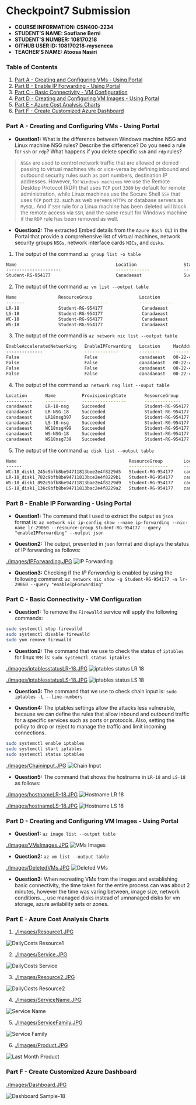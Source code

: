 # Checkpoint7 Submission

- **COURSE INFORMATION: CSN400-2234**
- **STUDENT’S NAME: Soufiane Berni**
- **STUDENT'S NUMBER: 108170218**
- **GITHUB USER ID: 108170218-myseneca**
- **TEACHER’S NAME: Atoosa Nasiri**

### Table of Contents

1. [Part A - Creating and Configuring VMs - Using Portal](#Part-A---Creating-and-Configuring-VMs---Using-Portal)
2. [Part B - Enable IP Forwarding - Using Portal](#Part-B---Enable-IP-Forwarding---Using-Portal)
3. [Part C - Basic Connectivity - VM Configuration](#Part-C---Basic-Connectivity---VM-Configuration)
4. [Part D - Creating and Configuring VM Images - Using Portal](#Part-D---Creating-and-Configuring-VM-Images---Using-Portal)
5. [Part E - Azure Cost Analysis Charts](#Part-E---Azure-Cost-Analysis-Charts)
6. [Part F - Create Customized Azure Dashboard](#Part-F---Create-Customized-Azure-Dashboard)


### Part A - Creating and Configuring VMs - Using Portal

- **Question1:** 
What is the difference between Windows machine NSG and Linux machine NSG rules? Describe the difference? Do you need a rule for `ssh` or `rdp`? What happens if you delete specific `ssh` and `rdp` rules?

> `NSGs` are used to control network traffic that are allowed or denied passing to virtual machines `VMs` or vice-versa by defining inbound and outbound security rules such as port numbers, destination IP addresses. However, for `Windows machines` we use the Remote Desktop Protocol (RDP) that uses `TCP` port `3389` by default for remote administration, while Linux machines use the Secure Shell `SSH` that uses `TCP` port `22`. such as web servers `HTTPs` or database servers as `MySQL`. And if `SSH` rule for a Linux machine has been deleted will block the remote access via `SSH`, and the same result for Windows machine if the `RDP` rule has been removed as well.

- **Question2:**
The extracted Embed details from the `Azure Bash CLI` in the Portal that provide a comprehensive list of virtual machines, network security groups `NSGs`, network interface cards `NICs`, and `disks`.

1. The output of the command `az group list -o table`

```bash
Name                                      Location                  Status
---------------------                     -------------             ----------
Student-RG-954177                         Canadaeast                Succeeded
```

2. The output of the command `az vm list --output table`
```bash
Name                ResourceGroup                  Location                
-------             -------------------            -------------              
LR-18               Student-RG-954177               Canadaeast             
LS-18               Student-RG-954177               Canadaeast  
WC-18               Student-RG-954177               Canadaeast  
WS-18               Student-RG-954177               Canadaeast  
```               

3. The output of the command is `az network nic list --output table`
```bash
EnableAcceleratedNetworking   EnableIPForwarding   Location     MacAddress         Name       NicType    Primary   ProvisioningState   ResourceGroup       ResourceGuid                              VnetEncryptionSupported
--------------                -------------        --------     ---------          --------   --------   ------    --------------      -------------       ----------------                          ---------------
False                         False                canadaeast   00-22-48-6D-63-22  lr-29060   Standard   True      Succeeded           Student-RG-954177   76cc57a1-4e53-4ce8-aaf9-badc1b474917      False                                               
False                         False                canadaeast   00-22-48-6D-64-11  ls-34356   Standard   True      Succeeded           Student-RG-954177   561c57a1-4e53-4ce8-aaf9-fadc1b474126      False
False                         False                canadaeast   00-22-48-6D-33-17  wc-18393   Standard   True      Succeeded           Student-RG-954177   29ac57a1-4e53-4ce8-aaf9-eadc1b474920      False
False                         False                canadaeast   00-22-48-6D-43-19  ws-56781   Standard   True      Succeeded           Student-RG-954177   94cb57a1-4e53-4ce8-aaf9-bedc1b474891      False
```

4. The output of the command `az network nsg list --ouput table`
```bash
Location       Name          ProvisioningState       ResourceGroup           ResourceGuid
----------     --------      -----------------       --------------          --------------------
canadaeast     LR-18-nsg     Succeeded               Student-RG-954177       77f565be-bcf1-429b-8790-5dee6d117e12
canadaeast     LR-NSG-18     Succeeded               Student-RG-954177       67a4297f-8a13-4d9b-8231-94a784bcc1f6
canadaeast     LR18nsg397    Succeeded               Student-RG-954177       891ee53b-9f06-4e09-b0fe-5be84af448c2
canadaeast     LS-18-nsg     Succeeded               Student-RG-954177       3dd4e2c2-7d6f-4a76-8f5e-c39273edf5e7
canadaeast     WC18nsg499    Succeeded               Student-RG-954177       521abe90-1227-4ab4-9f4e-87d05b66e2b8               canadaeast     WC18nsg758    Succeeded               Student-RG-954177       70d0f13a-187f-4712-bd8c-2f2ed83255b3                canadaeast     WC18nsg778    Succeeded               Student-RG-954177       62c6d7c0-3b10-4e49-a37b-5e2e55ad168c               canadaeast     WC18nsg921    Succeeded               Student-RG-954177       38111a6d-fa75-49ed-bf48-5a7f850e5d3f               canadaeast     WC18nsg991    Succeeded               Student-RG-954177       2db0c1f5-1f12-4aef-9b9a-aa457dfc8bc8
canadaeast     WS-NSG-18     Succeeded               Student-RG-954177       936ff8ab-8eef-44f6-aa71-2fcbe741d0ab
canadaeast     WS18nsg739    Succeeded               Student-RG-954177       98f565be-bcf1-429b-8790-5dee6d171c10                
````
5. The output of the command `az disk list --output table`
```bash
Name                                           ResourceGroup        Location        Sku        SizeGb    ProvisioningState    OsType
------                                         ---------------      ----------     ------      --------   ----------------    ----
WC-18_disk1_245c9bfb8be94711813bee2e4f8229d5   Student-RG-954177    canadaeast    Standard_LRS   127        Succeeded        Windows
LR-18_disk1_782c9bfb8be94711813bce2e4f8229b1   Student-RG-954177    canadaeast    Standard_LRS   1024       Succeeded        Linux
WS-18_disk1_892c9bfb8be94711813bae2e4f8229d9   Student-RG-954177    canadaeast    Standard_LRS   127        Succeeded        Windows
LS-18_disk1_136c9bfb8be94711813bac2e4f8229a2   Student-RG-954177    canadaeast    Standard_LRS   1024       Succeeded        Linux
```


### Part B - Enable IP Forwarding - Using Portal

- **Question1:**
The command that i used to extract the output as `json` format is: `az network nic ip-config show --name ip-forwarding --nic-name lr-29060 --resource-group Student-RG-954177 --query "enableIPForwarding" --output json`


- **Question2:**
The output, presented in `json` format and displays the status of IP forwarding as follows:

[./Images/IPForwarding.JPG](./Images/IPForwarding.JPG)
![IP Forwarding](https://github.com/108170218-myseneca/CSN400-Capstone/blob/main/Checkpoint7/Images/IPForwarding.JPG)

- **Question3:**
Checking if the _IP Forwarding_ is enabled by using the following command: `az network nic show -g Student-RG-954177 -n lr-29060 --query "enableIpForwarding"`


### Part C - Basic Connectivity - VM Configuration

- **Question1:**
To remove the `Firewalld` service will apply the following commands:

```bash
sudo systemctl stop firewalld
sudo systemctl disable firewalld
sudo yum remove firewalld
```

- **Question2:**
The command that we use to check the status of `iptables` for linux `VMs` is: `sudo systemctl status iptables`

[./Images/iptablesstatusLR-18.JPG](./Images/iptablesstatusLR-18.JPG)
![iptables status LR 18](https://github.com/108170218-myseneca/CSN400-Capstone/blob/main/Checkpoint7/Images/iptablesstatusLR-18.JPG)

[./Images/iptablesstatusLS-18.JPG](./Images/iptablesstatusLS-18.JPG)
![iptables status LS 18](https://github.com/108170218-myseneca/CSN400-Capstone/blob/main/Checkpoint7/Images/iptablesstatusLS-18.JPG)

- **Question3:**
The command that we use to check chain input is: `sudo iptables -L --line-numbers`

- **Question4:**
The iptables settings allow the attacks less vulnerable, because we can define the rules that allow inbound and outbound traffic for a specific services such as ports or protocols. Also, setting the policy to drop or reject to manage the traffic and limit incoming connections. 

```bash
sudo systemctl enable iptables
sudo systemctl start iptables
sudo systemctl status iptables
```
[./Images/Chaininput.JPG](./Images/Chaininput.JPG)
![Chain Input](https://github.com/108170218-myseneca/CSN400-Capstone/blob/main/Checkpoint7/Images/Chaininput.JPG)

- **Question5:**
The command that shows the hostname in `LR-18` and `LS-18` as follows:

[./Images/hostnameLR-18.JPG](./Images/hostnameLR-18.JPG)
![Hostname LR 18](https://github.com/108170218-myseneca/CSN400-Capstone/blob/main/Checkpoint7/Images/hostnameLR-18.JPG)

[./Images/hostnameLS-18.JPG](./Images/hostnameLS-18.JPG)
![Hostname LS 18](https://github.com/108170218-myseneca/CSN400-Capstone/blob/main/Checkpoint7/Images/hostnameLS-18.JPG)

### Part D - Creating and Configuring VM Images - Using Portal
- **Question1:**
`az image list --output table`

[./Images/VMsImages.JPG](./Images/VMsImages.JPG)
![VMs Images](https://github.com/108170218-myseneca/CSN400-Capstone/blob/main/Checkpoint7/Images/VMsImages.JPG)

- **Question2:**
`az vm list --output table`

[./Images/DeletedVMs.JPG](./Images/DeletedVMs.JPG)
![Deleted VMs](https://github.com/108170218-myseneca/CSN400-Capstone/blob/main/Checkpoint7/Images/DeletedVMs.JPG)

- **Question3:**
When recreating VMs from the images and establishing basic connectivity, the time taken for the entire process can was about 2 minutes, however the time was varing between, image size, network conditions..., use managed disks instead of umnanaged disks for vm storage, azure avilability sets or zones.

### Part E - Azure Cost Analysis Charts

1. [./Images/Resource1.JPG](./Images/Resource1.JPG)

![DailyCosts Resource1](https://github.com/108170218-myseneca/CSN400-Capstone/blob/main/Checkpoint7/Images/Resource1.JPG)

2. [./Images/Service.JPG](./Images/Service.JPG)

![DailyCosts Service](https://github.com/108170218-myseneca/CSN400-Capstone/blob/main/Checkpoint7/Images/Service.JPG)

3. [./Images/Resource2.JPG](./Images/Resource2.JPG)

![DailyCosts Resource2](https://github.com/108170218-myseneca/CSN400-Capstone/blob/main/Checkpoint7/Images/Resource2.JPG)

4. [./Images/ServiceName.JPG](./Images/ServiceName.JPG)

![Service Name](https://github.com/108170218-myseneca/CSN400-Capstone/blob/main/Checkpoint7/Images/ServiceName.JPG)

5. [./Images/ServiceFamily.JPG](./Images/ServiceFamily.JPG)

![Service Family](https://github.com/108170218-myseneca/CSN400-Capstone/blob/main/Checkpoint7/Images/ServiceFamily.JPG)

6. [./Images/Product.JPG](./Images/Product.JPG)

![Last Month Product](https://github.com/108170218-myseneca/CSN400-Capstone/blob/main/Checkpoint7/Images/Product.JPG)


### Part F - Create Customized Azure Dashboard

[./Images/Dashboard.JPG](./Images/Dashboard.JPG)

![Dashboard Sample-18](https://github.com/108170218-myseneca/CSN400-Capstone/blob/main/Checkpoint7/Images/Dashboard.JPG)










